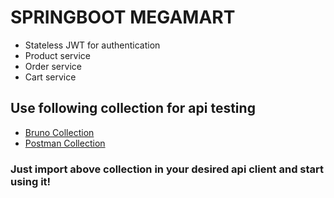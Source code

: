 # SPRINGBOOT MEGAMART
- Stateless JWT for authentication
- Product service
- Order service
- Cart service

## Use following collection for api testing
- <a href="./assets/megamart_bruno_collection.json">Bruno Collection</a><br>
- <a href="./assets/megamart_postman_collection.json" download="megamart_postman.json">Postman Collection</a>

### Just import above collection in your desired api client and start using it! 